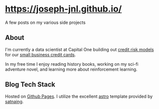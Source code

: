 # https://joseph-jnl.github.io/

A few posts on my various side projects

## About

I'm currently a data scientist at Capital One building out [credit risk models](https://xgboost.readthedocs.io/en/stable/) for our [small business credit cards](https://www.capitalone.com/small-business/credit-cards/). 

In my free time I enjoy reading history books, working on my sci-fi adventure novel, and learning more about reinforcement learning.

## Blog Tech Stack

Hosted on [Github Pages](https://pages.github.com/). I utilize the excellent [astro](https://astro.build/) template provided by [satnaing](https://github.com/satnaing/astro-paper).

